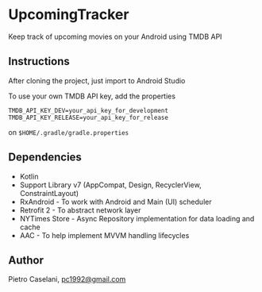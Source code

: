 # UpcomingTracker

Keep track of upcoming movies on your Android using TMDB API

## Instructions

After cloning the project, just import to Android Studio

To use your own TMDB API key, add the properties

```shell
TMDB_API_KEY_DEV=your_api_key_for_development
TMDB_API_KEY_RELEASE=your_api_key_for_release
```

on `$HOME/.gradle/gradle.properties`

## Dependencies

* Kotlin
* Support Library v7 (AppCompat, Design, RecyclerView, ConstraintLayout)
* RxAndroid - To work with Android and Main (UI) scheduler
* Retrofit 2 - To abstract network layer
* NYTimes Store - Async Repository implementation for data loading and cache
* AAC - To help implement MVVM handling lifecycles

## Author

Pietro Caselani, pc1992@gmail.com